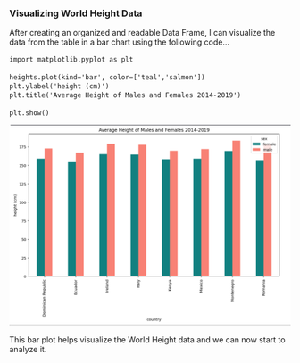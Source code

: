 ### Visualizing World Height Data
After creating an organized and readable Data Frame, I can visualize the data from the table in a bar chart using the following code...


```
import matplotlib.pyplot as plt

heights.plot(kind='bar', color=['teal','salmon'])
plt.ylabel('height (cm)')
plt.title('Average Height of Males and Females 2014-2019')

plt.show()
```

<img src="wh bar plot.png" width="800"/>

This bar plot helps visualize the World Height data and we can now start to analyze it.
